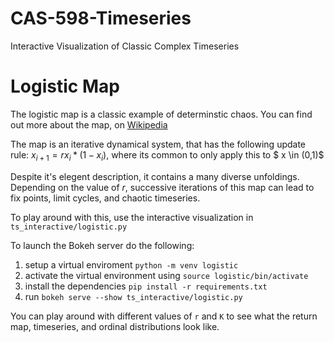 # CAS-598-Timeseries
Interactive Visualization of Classic Complex Timeseries

# Logistic Map

The logistic map is a classic example of determinstic chaos. You can find out more about the map, on [Wikipedia](https://en.wikipedia.org/wiki/Logistic_map)

The map is an iterative dynamical system, that has the following update rule: $x_{i+1} = r x_{i} *(1-x_{i})$, where its common to only apply this to $ x \in (0,1)$

Despite it's elegent description, it contains a many diverse unfoldings. Depending on the value of $r$, successive iterations of this map can lead to fix points, limit cycles, and chaotic timeseries.

To play around with this, use the interactive visualization in `ts_interactive/logistic.py`

To launch the Bokeh server do the following:
1) setup a virtual enviroment `python -m venv logistic`
2) activate the virtual environment using `source logistic/bin/activate`
3) install the dependencies `pip install -r requirements.txt`
4) run `bokeh serve --show ts_interactive/logistic.py `

You can play around with different values of `r` and `K` to see what the return map, timeseries, and ordinal distributions look like. 